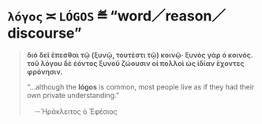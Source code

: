 # `λόγος` ≍ `LÓGOS` ≝ “word／reason／discourse”
> **διὸ δεῖ ἕπεσθαι τῷ (ξυνῷ, τουτέστι τῷ) κοινῷ· ξυνὸς γὰρ ὁ κοινός. τοῦ λόγου δὲ ἐόντος ξυνοῦ ζώουσιν οἱ πολλοὶ ὡς ἰδίαν ἔχοντες φρόνησιν.**
> 
> “…although the **lógos** is common, most people live as if they had their own private understanding.”
> 
>  －Ἡράκλειτος ὁ Ἐφέσιος
